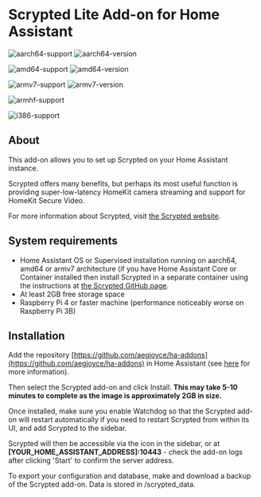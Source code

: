 # Scrypted Lite Add-on for Home Assistant

![aarch64-support](https://img.shields.io/badge/aarch64-yes-blue.svg)
![aarch64-version](https://ghcr-badge.deta.dev/aegjoyce/aarch64-ha-addon-scrypted-lite/latest_tag?trim=major&label=latest)

![amd64-support](https://img.shields.io/badge/amd64-yes-blue.svg)
![amd64-version](https://ghcr-badge.deta.dev/aegjoyce/amd64-ha-addon-scrypted-lite/latest_tag?trim=major&label=latest)

![armv7-support](https://img.shields.io/badge/armv7-yes-blue.svg)
![armv7-version](https://ghcr-badge.deta.dev/aegjoyce/armv7-ha-addon-scrypted-lite/latest_tag?trim=major&label=latest)

![armhf-support](https://img.shields.io/badge/armhf-no-red.svg)

![i386-support](https://img.shields.io/badge/i386-no-red.svg)

## About

This add-on allows you to set up Scrypted on your Home Assistant instance.

Scrypted offers many benefits, but perhaps its most useful function is providing super-low-latency HomeKit camera streaming and support for HomeKit Secure Video.

For more information about Scrypted, visit [the Scrypted website](https://scrypted.app).

## System requirements

- Home Assistant OS or Supervised installation running on aarch64, amd64 or armv7 architecture (if you have Home Assistant Core or Container installed then install Scrypted in a separate container using the instructions at [the Scrypted GitHub page](https://github.com/koush/scrypted).
- At least 2GB free storage space
- Raspberry Pi 4 or faster machine (performance noticeably worse on Raspberry Pi 3B)

## Installation

Add the repository [https://github.com/aegjoyce/ha-addons](https://github.com/aegjoyce/ha-addons) in Home Assistant (see [here](https://www.home-assistant.io/hassio/installing_third_party_addons/) for more information).

Then select the Scrypted add-on and click Install. **This may take 5-10 minutes to complete as the image is approximately 2GB in size.**

Once installed, make sure you enable Watchdog so that the Scrypted add-on will restart automatically if you need to restart Scrypted from within its UI, and add Scrypted to the sidebar.

Scrypted will then be accessible via the icon in the sidebar, or at **[YOUR_HOME_ASSISTANT_ADDRESS]:10443** - check the add-on logs after clicking 'Start' to confirm the server address.

To export your configuration and database, make and download a backup of the Scrypted add-on. Data is stored in /scrypted_data.
